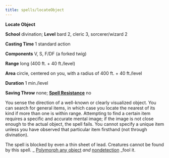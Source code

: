 ```yaml
---
title: spells/locateObject
---
```

 **Locate Object**

**School** divination; **Level** bard 2, cleric 3, sorcerer/wizard 2

**Casting Time** 1 standard action

**Components** V, S, F/DF (a forked twig)

**Range** long (400 ft. + 40 ft./level)

**Area** circle, centered on you, with a radius of 400 ft. + 40 ft./level

**Duration** 1 min./level

**Saving Throw** none; **[Spell Resistance](../glossary.md#_spell-resistance)** no

You sense the direction of a well-known or clearly visualized object. You can search for general items, in which case you locate the nearest of its kind if more than one is within range. Attempting to find a certain item requires a specific and accurate mental image; if the image is not close enough to the actual object, the spell fails. You cannot specify a unique item unless you have observed that particular item firsthand (not through divination).

The spell is blocked by even a thin sheet of lead. Creatures cannot be found by this spell. _ [Polymorph any object](polymorphAnyObject.md#_polymorph-any-object) _and_ [nondetection](nondetection.md#_nondetection) _fool it.

